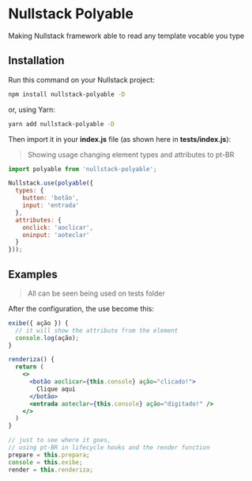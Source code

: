 # Nullstack Polyable

Making Nullstack framework able to read any template vocable you type

## Installation

Run this command on your Nullstack project:

```sh
npm install nullstack-polyable -D
```

or, using Yarn:

```sh
yarn add nullstack-polyable -D
```

Then import it in your **index.js** file (as shown here in **tests/index.js**):

> Showing usage changing element types and attributes to pt-BR

```js
import polyable from 'nullstack-polyable';

Nullstack.use(polyable({
  types: {
    button: 'botão',
    input: 'entrada'
  },
  attributes: {
    onclick: 'aoclicar',
    oninput: 'aoteclar'
  }
}));
```

## Examples

> All can be seen being used on tests folder

After the configuration, the use become this:

```jsx
exibe({ ação }) {
  // it will show the attribute from the element
  console.log(ação);
}

renderiza() {
  return (
    <>
      <botão aoclicar={this.console} ação="clicado!">
        Clique aqui
      </botão>
      <entrada aoteclar={this.console} ação="digitado!" />
    </>
  )
}

// just to see where it goes,
// using pt-BR in lifecycle hooks and the render function
prepare = this.prepara;
console = this.exibe;
render = this.renderiza;
```